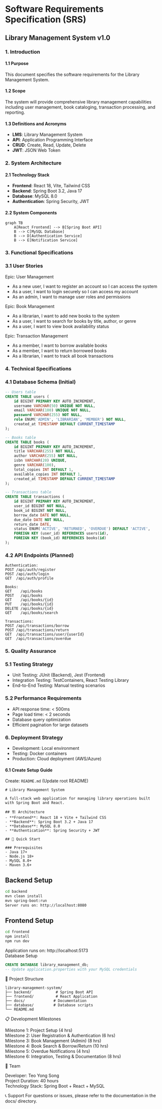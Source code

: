 # Software Requirements Specification (SRS)
## Library Management System v1.0

### 1. Introduction
#### 1.1 Purpose
This document specifies the software requirements for the Library Management System.

#### 1.2 Scope
The system will provide comprehensive library management capabilities including user management, book cataloging, transaction processing, and reporting.

#### 1.3 Definitions and Acronyms
- **LMS**: Library Management System
- **API**: Application Programming Interface
- **CRUD**: Create, Read, Update, Delete
- **JWT**: JSON Web Token

### 2. System Architecture
#### 2.1 Technology Stack
- **Frontend**: React 18, Vite, Tailwind CSS
- **Backend**: Spring Boot 3.2, Java 17
- **Database**: MySQL 8.0
- **Authentication**: Spring Security, JWT

#### 2.2 System Components
```mermaid
graph TB
    A[React Frontend] --> B[Spring Boot API]
    B --> C[MySQL Database]
    B --> D[Authentication Service]
    B --> E[Notification Service]
```

### 3. Functional Specifications
### 3.1 User Stories

Epic: User Management

- As a new user, I want to register an account so I can access the system  
- As a user, I want to login securely so I can access my account  
- As an admin, I want to manage user roles and permissions  


Epic: Book Management

- As a librarian, I want to add new books to the system
- As a user, I want to search for books by title, author, or genre
- As a user, I want to view book availability status

Epic: Transaction Management

- As a member, I want to borrow available books
- As a member, I want to return borrowed books
- As a librarian, I want to track all book transactions

### 4. Technical Specifications
### 4.1 Database Schema (Initial)
```sql
-- Users table
CREATE TABLE users (
    id BIGINT PRIMARY KEY AUTO_INCREMENT,
    username VARCHAR(50) UNIQUE NOT NULL,
    email VARCHAR(100) UNIQUE NOT NULL,
    password VARCHAR(255) NOT NULL,
    role ENUM('ADMIN', 'LIBRARIAN', 'MEMBER') NOT NULL,
    created_at TIMESTAMP DEFAULT CURRENT_TIMESTAMP
);

-- Books table
CREATE TABLE books (
    id BIGINT PRIMARY KEY AUTO_INCREMENT,
    title VARCHAR(255) NOT NULL,
    author VARCHAR(255) NOT NULL,
    isbn VARCHAR(20) UNIQUE,
    genre VARCHAR(100),
    total_copies INT DEFAULT 1,
    available_copies INT DEFAULT 1,
    created_at TIMESTAMP DEFAULT CURRENT_TIMESTAMP
);

-- Transactions table
CREATE TABLE transactions (
    id BIGINT PRIMARY KEY AUTO_INCREMENT,
    user_id BIGINT NOT NULL,
    book_id BIGINT NOT NULL,
    borrow_date DATE NOT NULL,
    due_date DATE NOT NULL,
    return_date DATE,
    status ENUM('ACTIVE', 'RETURNED', 'OVERDUE') DEFAULT 'ACTIVE',
    FOREIGN KEY (user_id) REFERENCES users(id),
    FOREIGN KEY (book_id) REFERENCES books(id)
);
```
### 4.2 API Endpoints (Planned)
```
Authentication:
POST /api/auth/register
POST /api/auth/login
GET  /api/auth/profile

Books:
GET    /api/books
POST   /api/books
GET    /api/books/{id}
PUT    /api/books/{id}
DELETE /api/books/{id}
GET    /api/books/search

Transactions:
POST /api/transactions/borrow
POST /api/transactions/return
GET  /api/transactions/user/{userId}
GET  /api/transactions/overdue
```
### 5. Quality Assurance
### 5.1 Testing Strategy

- Unit Testing: JUnit (Backend), Jest (Frontend)  
- Integration Testing: TestContainers, React Testing Library  
- End-to-End Testing: Manual testing scenarios  

### 5.2 Performance Requirements

- API response time: < 500ms  
- Page load time: < 2 seconds  
- Database query optimization  
- Efficient pagination for large datasets  

### 6. Deployment Strategy
- Development: Local environment
- Testing: Docker containers
- Production: Cloud deployment (AWS/Azure)
#### 6.1 Create Setup Guide
Create: `README.md` (Update root README)
```
# Library Management System

A full-stack web application for managing library operations built with Spring Boot and React.

## 🏗️ Architecture
- **Frontend**: React 18 + Vite + Tailwind CSS
- **Backend**: Spring Boot 3.2 + Java 17
- **Database**: MySQL 8.0
- **Authentication**: Spring Security + JWT

## 🚀 Quick Start

### Prerequisites
- Java 17+
- Node.js 18+
- MySQL 8.0+
- Maven 3.6+
```
## Backend Setup
```bash
cd backend
mvn clean install
mvn spring-boot:run
Server runs on: http://localhost:8080
```
## Frontend Setup
```Bash
cd frontend
npm install
npm run dev
```
Application runs on: http://localhost:5173  
Database Setup
```sql
CREATE DATABASE library_management_db;
-- Update application.properties with your MySQL credentials
```
📁 Project Structure
```
library-management-system/
├── backend/           # Spring Boot API
├── frontend/          # React Application  
├── docs/             # Documentation
├── database/         # Database scripts
└── README.md
```

📋 Development Milestones

 Milestone 1: Project Setup (4 hrs)  
 Milestone 2: User Registration & Authentication (6 hrs)  
 Milestone 3: Book Management (Admin) (8 hrs)  
 Milestone 4: Book Search & Borrow/Return (10 hrs)  
 Milestone 5: Overdue Notifications (4 hrs)  
 Milestone 6: Integration, Testing & Documentation (8 hrs)  

👥 Team

Developer: Teo Yong Song  
Project Duration: 40 hours  
Technology Stack: Spring Boot + React + MySQL  

📞 Support
For questions or issues, please refer to the documentation in the docs/ directory.
